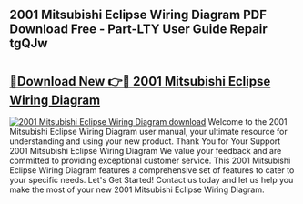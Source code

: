 ## 2001 Mitsubishi Eclipse Wiring Diagram PDF Download Free - Part-LTY User Guide Repair tgQJw

# <h2><a href="http://dfk9rcr.blite.top/?on=2001+Mitsubishi+Eclipse+Wiring+Diagram">🔗Download New 👉🔴 2001 Mitsubishi Eclipse Wiring Diagram</a></h2>

[![2001 Mitsubishi Eclipse Wiring Diagram download](https://i.imgur.com/lujVjoI.png)](http://dfk9rcr.blite.top/?on=2001+Mitsubishi+Eclipse+Wiring+Diagram)
Welcome to the 2001 Mitsubishi Eclipse Wiring Diagram user manual, your ultimate resource for understanding and using your new product. Thank You for Your Support 2001 Mitsubishi Eclipse Wiring Diagram We value your feedback and are committed to providing exceptional customer service. This 2001 Mitsubishi Eclipse Wiring Diagram features a comprehensive set of features to cater to your specific needs. Let's Get Started! Contact us today and let us help you make the most of your new 2001 Mitsubishi Eclipse Wiring Diagram.
